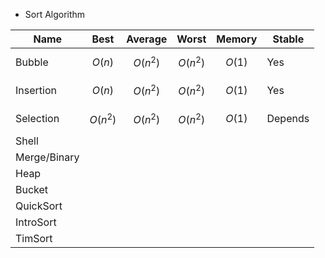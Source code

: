 * Sort Algorithm

<script type="text/javascript" src="http://cdn.mathjax.org/mathjax/latest/MathJax.js?config=default"></script>

| Name | Best | Average | Worst | Memory | Stable |
|  ----  | ----  | ----  |----  | ----  | ----  |
| Bubble  | $$O(n)$$ |$$O(n^2)$$| $$O(n^2)$$ |$$O(1)$$ |Yes |
| Insertion  | $$O(n)$$ |$$O(n^2)$$| $$O(n^2)$$ |$$O(1)$$ |Yes |
| Selection  | $$O(n^2)$$ |$$O(n^2)$$| $$O(n^2)$$ |$$O(1)$$ |Depends |
| Shell  |  | | | | |
| Merge/Binary  |  | | | | |
| Heap  |  | | | | |
| Bucket  |  | | | | |
| QuickSort  |  | | | | |
| IntroSort  |  | | | | |
| TimSort  |  | | | | |